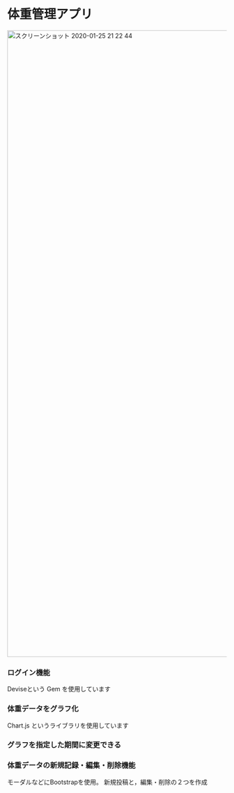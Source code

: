 # 体重管理アプリ

<img width="1440" alt="スクリーンショット 2020-01-25 21 22 44" src="https://user-images.githubusercontent.com/52159934/73121143-56be4b00-3fba-11ea-9169-e7faafb85d52.png">

### ログイン機能
Deviseという Gem を使用しています

### 体重データをグラフ化
Chart.js というライブラリを使用しています

### グラフを指定した期間に変更できる

### 体重データの新規記録・編集・削除機能
モーダルなどにBootstrapを使用。
新規投稿と，編集・削除の２つを作成
